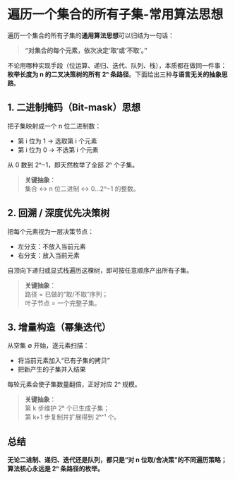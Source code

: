 # 遍历一个集合的所有子集-常用算法思想

遍历一个集合的所有子集的**通用算法思想**可以归结为一句话：

> **“对集合的每个元素，依次决定‘取’或‘不取’。”**

不论用哪种实现手段（位运算、递归、迭代、队列、栈），本质都在做同一件事：**枚举长度为 n 的二叉决策树的所有 2ⁿ 条路径**。下面给出三种**与语言无关的抽象思路**。

## 1. 二进制掩码（Bit-mask）思想

把子集映射成一个 n 位二进制数：

- 第 i 位为 1 → 选取第 i 个元素
- 第 i 位为 0 → 不选第 i 个元素

从 0 数到 2ⁿ−1，即天然枚举了全部 2ⁿ 个子集。

> **关键抽象**：  
> 集合 ↔ n 位二进制 ↔ 0…2ⁿ−1 的整数。

## 2. 回溯 / 深度优先决策树

把每个元素视为一层决策节点：

- 左分支：不放入当前元素
- 右分支：放入当前元素

自顶向下递归或显式栈遍历这棵树，即可按任意顺序产出所有子集。

> **关键抽象**：  
> 路径 = 已做的“取/不取”序列；  
> 叶子节点 = 一个完整子集。

## 3. 增量构造（幂集迭代）

从空集 ∅ 开始，逐元素扫描：

- 将当前元素加入“已有子集的拷贝”
- 把新产生的子集并入结果

每轮元素会使子集数量翻倍，正好对应 2ⁿ 规模。

> **关键抽象**：  
> 第 k 步维护 2ᵏ 个已生成子集；  
> 第 k+1 步复制并扩展得到 2ᵏ⁺¹ 个。

## 总结

**无论二进制、递归、迭代还是队列，都只是“对 n 位取/舍决策”的不同遍历策略；算法核心永远是 2ⁿ 条路径的枚举。**
